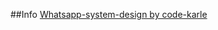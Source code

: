 ##Info
[Whatsapp-system-design by code-karle](https://www.codekarle.com/system-design/Whatsapp-system-design.html)